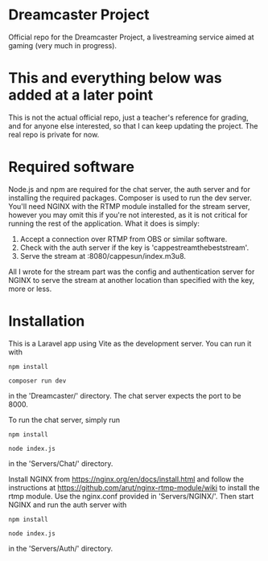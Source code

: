# Dreamcaster Project
 Official repo for the Dreamcaster Project, a livestreaming service aimed at gaming (very much in progress).



# This and everything below was added at a later point

This is not the actual official repo, just a teacher's reference for grading, and for anyone else interested, so that I can keep updating the project. The real repo is private for now.

# Required software

Node.js and npm are required for the chat server, the auth server and for installing the required packages. Composer is used to run the dev server. You'll need NGINX with the RTMP module installed for the stream server, however you may omit this if you're not interested, as it is not critical for running the rest of the application. What it does is simply:

1. Accept a connection over RTMP from OBS or similar software.
2. Check with the auth server if the key is 'cappestreamthebeststream'.
3. Serve the stream at :8080/cappesun/index.m3u8.

All I wrote for the stream part was the config and authentication server for NGINX to serve the stream at another location than specified with the key, more or less.

# Installation

This is a Laravel app using Vite as the development server. You can run it with

`npm install`

`composer run dev`

in the 'Dreamcaster/' directory. The chat server expects the port to be 8000.

To run the chat server, simply run

`npm install`

`node index.js`

in the 'Servers/Chat/' directory.

Install NGINX from https://nginx.org/en/docs/install.html and follow the instructions at https://github.com/arut/nginx-rtmp-module/wiki to install the rtmp module. Use the nginx.conf provided in 'Servers/NGINX/'. Then start NGINX and run the auth server with

`npm install`

`node index.js`

in the 'Servers/Auth/' directory.
